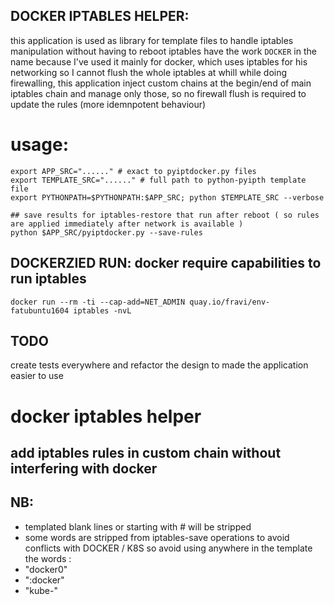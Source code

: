 ## DOCKER IPTABLES HELPER:
this application is used as library for template files to handle iptables manipulation without having to reboot iptables
have the work `DOCKER` in the name because I've used it mainly for docker, which uses iptables for his networking
so I cannot flush the whole iptables at whill while doing firewalling,
this application inject custom chains at the begin/end of main iptables chain and manage only those, so no firewall flush
is required to update the rules (more idemnpotent behaviour)


# usage:
```
export APP_SRC="......" # exact to pyiptdocker.py files 
export TEMPLATE_SRC="......" # full path to python-pyipth template file 
export PYTHONPATH=$PYTHONPATH:$APP_SRC; python $TEMPLATE_SRC --verbose

## save results for iptables-restore that run after reboot ( so rules are applied immediately after network is available ) 
python $APP_SRC/pyiptdocker.py --save-rules

```

## DOCKERZIED RUN: docker require capabilities to run iptables 
 `docker run --rm -ti --cap-add=NET_ADMIN quay.io/fravi/env-fatubuntu1604 iptables -nvL`  




## TODO
create tests everywhere and refactor the design to made the application easier to use 


# docker iptables helper
## add iptables rules in custom chain without interfering with docker


## NB:
 - templated blank lines or starting with # will be stripped
 - some words are stripped from iptables-save operations to avoid conflicts with DOCKER / K8S
  so avoid using anywhere in the template the words :
  - "docker0"
  - ":docker"
  - "kube-"
  

